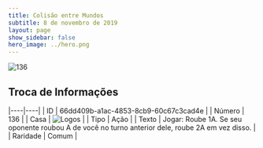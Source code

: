 ```yaml
---
title: Colisão entre Mundos
subtitle: 8 de novembro de 2019
layout: page
show_sidebar: false
hero_image: ../hero.png
---
```


![136](https://cdn.keyforgegame.com/media/card_front/pt/452_136_3M24FWQR33FW_pt.png)

## Troca de Informações

|----|----|
| ID | 66dd409b-a1ac-4853-8cb9-60c67c3cad4e |
| Número | 136 |
| Casa | ![Logos](https://archonarcana.com/images/thumb/c/ce/Logos.png/22px-Logos.png "Logos") |
| Tipo | Ação |
| Texto | Jogar: Roube 1A. Se seu oponente roubou A de você no turno anterior dele, roube 2A em vez disso. |
| Raridade | Comum |
